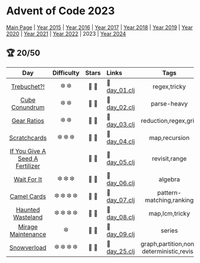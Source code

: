 # Advent of Code 2023

[Main Page](https://adventofcode.com/2023) | [Year 2015](/src/aoclj/year_2015/) | [Year 2016](/src/aoclj/year_2016/) | [Year 2017](/src/aoclj/year_2017/) | [Year 2018](/src/aoclj/year_2018/) | [Year 2019](/src/aoclj/year_2019/) | [Year 2020](/src/aoclj/year_2020/) | [Year 2021](/src/aoclj/year_2021/) | [Year 2022](/src/aoclj/year_2022/) | 2023 | [Year 2024](/src/aoclj/year_2024/)

## :trophy: 20/50

| Day | Difficulty | Stars | Links | Tags |
|:---: | :---: | :---: | :--- | :----: |
[Trebuchet?!](http://www.adventofcode.com/2023/day/1)|:snowflake: :snowflake:|:star2: :star2:|:small_orange_diamond: [day_01.clj](/src/aoclj/year_2023/day_01.clj)|regex,tricky
[Cube Conundrum](http://www.adventofcode.com/2023/day/2)|:snowflake: :snowflake:|:star2: :star2:|:small_orange_diamond: [day_02.clj](/src/aoclj/year_2023/day_02.clj)|parse-heavy
[Gear Ratios](http://www.adventofcode.com/2023/day/3)|:snowflake: :snowflake:|:star2: :star2:|:small_orange_diamond: [day_03.clj](/src/aoclj/year_2023/day_03.clj)|reduction,regex,grid
[Scratchcards](http://www.adventofcode.com/2023/day/4)|:snowflake: :snowflake: :snowflake:|:star2: :star2:|:small_orange_diamond: [day_04.clj](/src/aoclj/year_2023/day_04.clj)|map,recursion
[If You Give A Seed A Fertilizer](http://www.adventofcode.com/2023/day/5)||:star2: :star2:|:small_orange_diamond: [day_05.clj](/src/aoclj/year_2023/day_05.clj)|revisit,range
[Wait For It](http://www.adventofcode.com/2023/day/6)|:snowflake: :snowflake: :snowflake:|:star2: :star2:|:small_orange_diamond: [day_06.clj](/src/aoclj/year_2023/day_06.clj)|algebra
[Camel Cards](http://www.adventofcode.com/2023/day/7)|:snowflake: :snowflake: :snowflake: :snowflake:|:star2: :star2:|:small_orange_diamond: [day_07.clj](/src/aoclj/year_2023/day_07.clj)|pattern-matching,ranking
[Haunted Wasteland](http://www.adventofcode.com/2023/day/8)|:snowflake: :snowflake: :snowflake: :snowflake:|:star2: :star2:|:small_orange_diamond: [day_08.clj](/src/aoclj/year_2023/day_08.clj)|map,lcm,tricky
[Mirage Maintenance](http://www.adventofcode.com/2023/day/9)|:snowflake:|:star2: :star2:|:small_orange_diamond: [day_09.clj](/src/aoclj/year_2023/day_09.clj)|series
[Snowverload](http://www.adventofcode.com/2023/day/25)|:snowflake: :snowflake: :snowflake: :snowflake:|:star2: :star2:|:small_orange_diamond: [day_25.clj](/src/aoclj/year_2023/day_25.clj)|graph,partition,non-deterministic,revisit
